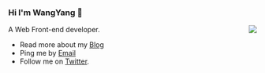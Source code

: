 ### Hi I'm WangYang 👋

<img align="right" src="https://github-readme-stats.vercel.app/api?username=wyangx&show_icons=true&icon_color=0366d6&text_color=24292e&bg_color=ffffff&hide_title=true" />

A Web Front-end developer.

- Read more about my [Blog](https://wymoe.com/)
- Ping me by [Email](mailto:i@wymoe.com)
- Follow me on [Twitter](https://twitter.com/WangYang96).
